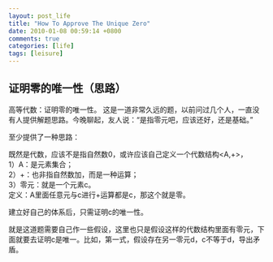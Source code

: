 ```yaml
---
layout: post_life
title: "How To Approve The Unique Zero"
date: 2010-01-08 00:59:14 +0800
comments: true
categories: [life]
tags: [leisure]
---
```


## 证明零的唯一性（思路）

高等代数：证明零的唯一性。
这是一道非常久远的题，以前问过几个人，一直没有人提供解题思路。今晚聊起，友人说：“是指零元吧，应该还好，还是基础。”

至少提供了一种思路：

既然是代数，应该不是指自然数0，或许应该自己定义一个代数结构<A,+>，  
1）A：是元素集合；  
2）+：也非指自然数加，而是一种运算；  
3）零元：就是一个元素c。  
定义：A里面任意元与c进行+运算都是c，那这个就是零。  

建立好自己的体系后，只需证明c的唯一性。

就是这道题需要自己作一些假设，这里也只是假设这样的代数结构里面有零元，下面就要去证明c是唯一。比如，第一式，假设存在另一零元d，c不等于d，导出矛盾。
